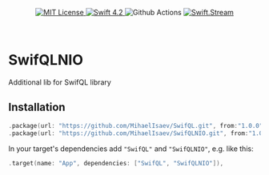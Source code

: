 <p align="center">
    <a href="LICENSE">
        <img src="https://img.shields.io/badge/license-MIT-brightgreen.svg" alt="MIT License">
    </a>
    <a href="https://swift.org">
        <img src="https://img.shields.io/badge/swift-5.1-brightgreen.svg" alt="Swift 4.2">
    </a>
    <img src="https://img.shields.io/github/workflow/status/MihaelIsaev/SwifQLNIO/test" alt="Github Actions">
    <a href="https://discord.gg/q5wCPYv">
        <img src="https://img.shields.io/badge/CLICK_HERE_TO_DISCUSS_THIS_LIB-SWIFT.STREAM-FD6F32.svg" alt="Swift.Stream">
    </a>
</p>

<br>

# SwifQLNIO

Additional lib for SwifQL library

## Installation

```swift
.package(url: "https://github.com/MihaelIsaev/SwifQL.git", from:"1.0.0"),
.package(url: "https://github.com/MihaelIsaev/SwifQLNIO.git", from:"1.0.0"),
```
In your target's dependencies add `"SwifQL"` and `"SwifQLNIO"`, e.g. like this:
```swift
.target(name: "App", dependencies: ["SwifQL", "SwifQLNIO"]),
```
